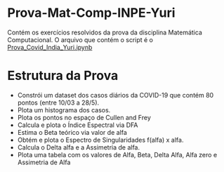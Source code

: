 # Prova-Mat-Comp-INPE-Yuri
Contém os exercícios resolvidos da prova da disciplina Matemática Computacional. O arquivo que contém o script é o <a href="https://github.com/YuriDomaradzki/Prova-Mat-Comp-INPE-Yuri/blob/master/Prova_Covid_India_Yuri.ipynb">Prova_Covid_India_Yuri.ipynb</a>

<h1>Estrutura da Prova</h1>
<ul>
    <li>Constrói um dataset dos casos diários da COVID-19 que contém 80 pontos (entre 10/03 a 28/5).</li>
    <li>Plota um histograma dos casos.</li>
    <li>Plota os pontos no espaço de Cullen and Frey </li>
    <li>Calcula e plota o Índice Espectral via DFA</li>
    <li>Estima o Beta teórico via valor de alfa</li>
    <li>Obtém e plota o Espectro de Singularidades f(alfa) x alfa. </li>
    <li>Calcula o Delta alfa e a Assimetria de alfa. </li>
    <li>Plota uma tabela com os valores de Alfa, Beta, Delta Alfa, Alfa zero e Assimetria de Alfa</li>
  </ul>
